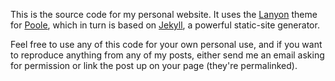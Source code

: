 This is the source code for my personal website. It uses the [Lanyon](lanyon.getpoole.com) theme for [Poole](getpoole.com), which in turn is based on [Jekyll](jekyllrb.com), a powerful static-site generator.

Feel free to use any of this code for your own personal use, and if you want to reproduce anything from any of my posts, either send me an email asking for permission or link the post up on your page (they're permalinked).
